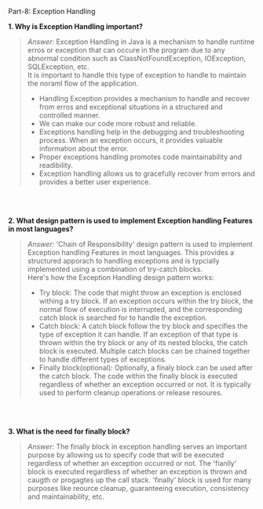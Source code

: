 
Part-8: Exception Handling

**1. Why is Exception Handling important?**
> *Answer:* Exception Handling in Java is a mechanism to handle runtime erros or exception that can occure in the program due to any abnormal condition such as ClassNotFoundException, IOException, SQLException, etc. <br>
> It is important to handle this type of exception to handle to maintain the noraml flow of the application. <br>
> - Handling Exception provides a mechanism to handle and recover from erros and exceptional situations in a structured and controlled manner. <br>
> - We can make our code more robust and reliable. <br>
> - Exceptions handling help in the debugging and troubleshooting process. When an exception occurs, it provides valuable information about the error. <br>
> - Proper exceptions handling promotes code maintainability and readibility. <br>
> - Exception handling allows us to gracefully recover from errors and provides a better user experience.

<br> <br>

**2. What design pattern is used to implement Exception handling Features in most languages?**
> *Answer:* 'Chain of Responsibility' design pattern is used to implement Exception handling Features in most languages. This provides a structured apporach to handling exceptions and is typcially implemented using a combination of try-catch blocks. <br>
> Here's how the Exception Handling design pattern works:
> - Try block: The code that might throw an exception is enclosed withing a try block. If an exception occurs within the try block, the normal flow of execution is interrupted, and the corresponding catch block is searched for to handle the exception. <br>
> - Catch block: A catch block follow the try block and specifies the type of exception it can handle. If an exception of that type is thrown within the try block or any of its nested blocks, the catch block is executed. Multiple catch blocks can be chained together to handle different types of exceptions. <br>
> - Finally block(optional): Optionally, a finaly block can be used after the catch block. The code within the finally block is executed regardless of whether an exception occurred or not. It is typically used to perform cleanup operations or release resoures.

<br> <br>

**3. What is the need for finally block?**
> *Answer:* The finally block in exception handling serves an important purpose by allowing us to specify code that will be executed regardless of whether an exception occurred or not. The 'fianlly' block is executed regardless of whether an exception is thrown and caugth or progagtes up the call stack. 'finally' block is used for many purposes like reource cleanup, guaranteeing execution, consistency and maintainability, etc.

<br> <br>
